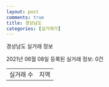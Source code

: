 ```yaml
---
layout: post
comments: true
title: 경상남도
categories: [실거래가]
---
```


경상남도 실거래 정보

2021년 06월 08일 등록된 실거래 정보: 0건


<table>
  <tr>
    <td>실거래 수</td>
    <td>지역</td>
  </tr>

  

</table>
    